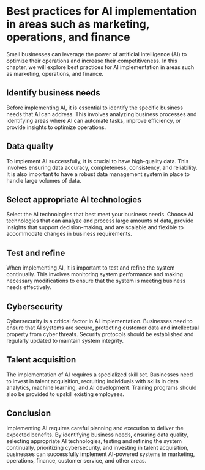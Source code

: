 Best practices for AI implementation in areas such as marketing, operations, and finance
================================================================================================================================================

Small businesses can leverage the power of artificial intelligence (AI) to optimize their operations and increase their competitiveness. In this chapter, we will explore best practices for AI implementation in areas such as marketing, operations, and finance.

Identify business needs
-----------------------

Before implementing AI, it is essential to identify the specific business needs that AI can address. This involves analyzing business processes and identifying areas where AI can automate tasks, improve efficiency, or provide insights to optimize operations.

Data quality
------------

To implement AI successfully, it is crucial to have high-quality data. This involves ensuring data accuracy, completeness, consistency, and reliability. It is also important to have a robust data management system in place to handle large volumes of data.

Select appropriate AI technologies
----------------------------------

Select the AI technologies that best meet your business needs. Choose AI technologies that can analyze and process large amounts of data, provide insights that support decision-making, and are scalable and flexible to accommodate changes in business requirements.

Test and refine
---------------

When implementing AI, it is important to test and refine the system continually. This involves monitoring system performance and making necessary modifications to ensure that the system is meeting business needs effectively.

Cybersecurity
-------------

Cybersecurity is a critical factor in AI implementation. Businesses need to ensure that AI systems are secure, protecting customer data and intellectual property from cyber threats. Security protocols should be established and regularly updated to maintain system integrity.

Talent acquisition
------------------

The implementation of AI requires a specialized skill set. Businesses need to invest in talent acquisition, recruiting individuals with skills in data analytics, machine learning, and AI development. Training programs should also be provided to upskill existing employees.

Conclusion
----------

Implementing AI requires careful planning and execution to deliver the expected benefits. By identifying business needs, ensuring data quality, selecting appropriate AI technologies, testing and refining the system continually, prioritizing cybersecurity, and investing in talent acquisition, businesses can successfully implement AI-powered systems in marketing, operations, finance, customer service, and other areas.
